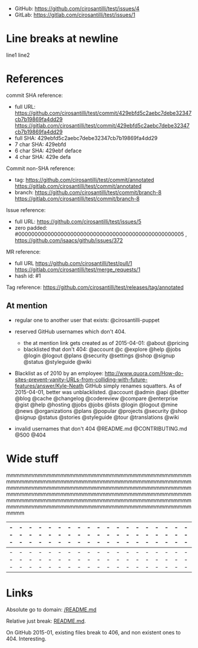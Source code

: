 - GitHub: https://github.com/cirosantilli/test/issues/4
- GitLab: https://gitlab.com/cirosantilli/test/issues/1

# Line breaks at newline

line1
line2

# References

commit SHA reference:

- full URL: https://github.com/cirosantilli/test/commit/429ebfd5c2aebc7debe32347cb7b19869fa4dd29 https://gitlab.com/cirosantilli/test/commit/429ebfd5c2aebc7debe32347cb7b19869fa4dd29
- full SHA: 429ebfd5c2aebc7debe32347cb7b19869fa4dd29
- 7 char SHA: 429ebfd
- 6 char SHA: 429ebf deface
- 4 char SHA: 429e defa

Commit non-SHA reference:

- tag: https://github.com/cirosantilli/test/commit/annotated https://gitlab.com/cirosantilli/test/commit/annotated
- branch: https://github.com/cirosantilli/test/commit/branch-8 https://gitlab.com/cirosantilli/test/commit/branch-8

Issue reference:

- full URL: https://github.com/cirosantilli/test/issues/5
- zero padded: #000000000000000000000000000000000000000000000000005 , https://github.com/isaacs/github/issues/372

MR reference:

- full URL https://github.com/cirosantilli/test/pull/1 https://gitlab.com/cirosantilli/test/merge_requests/1
- hash id: #1

Tag reference: https://github.com/cirosantilli/test/releases/tag/annotated

## At mention

- regular one to another user that exists: @cirosantilli-puppet

- reserved GitHub usernames which don't 404.
    - the at mention link gets created as of 2015-04-01: @about @pricing
    - blacklisted that don't 404: @account @c @explore @help @jobs @login @logout @plans @security @settings @shop @signup @status @styleguide @wiki

- Blacklist as of 2010 by an employee: http://www.quora.com/How-do-sites-prevent-vanity-URLs-from-colliding-with-future-features/answer/Kyle-Neath GitHub simply renames squatters. As of 2015-04-01, better was unblacklisted. @account @admin @api @better @blog @cache @changelog @codereview @compare @enterprise @gist @help @hosting @jobs @jobs @lists @login @logout @mine @news @organizations @plans @popular @projects @security @shop @signup @status @stories @styleguide @tour @translations @wiki

- invalid usernames that don't 404 @README.md @CONTRIBUTING.md @500 @404 

# Wide stuff

mmmmmmmmmmmmmmmmmmmmmmmmmmmmmmmmmmmmmmmmmmmmmmmmmmmmmmmmmmmmmmmmmmmmmmmmmmmmmmmmmmmmmmmmmmmmmmmmmmmmmmmmmmmmmmmmmmmmmmmmmmmmmmmmmmmmmmmmmmmmmmmmmmmmmmmmmmmmmmmmmmmmmmmmmmmmmmmmmmmmmmmmmmmmmmmmmmmmmmmmmmmmmmmmmmmmmmmmmmmmmmmmmmmmmmmmmmmmmmmmmmmmmmmmmm

|---|---|---|---|---|---|---|---|---|---|---|---|---|---|---|---|---|---|---|---|---|---|---|---|---|---|---|---|---|---|
|---|---|---|---|---|---|---|---|---|---|---|---|---|---|---|---|---|---|---|---|---|---|---|---|---|---|---|---|---|---|
|---|---|---|---|---|---|---|---|---|---|---|---|---|---|---|---|---|---|---|---|---|---|---|---|---|---|---|---|---|---|

# Links

Absolute go to domain: [/README.md](/README.md)

Relative just break: [README.md](README.md).

On GitHub 2015-01, existing files break to 406, and non existent ones to 404. Interesting.
